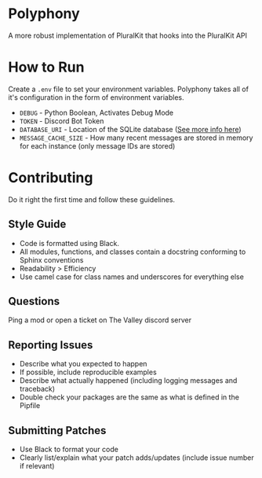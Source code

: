 # Polyphony
A more robust implementation of PluralKit that hooks into the PluralKit API

# How to Run
Create a `.env` file to set your environment variables. Polyphony takes all of it's configuration in the form of environment variables.

- `DEBUG` - Python Boolean, Activates Debug Mode
- `TOKEN` - Discord Bot Token
- `DATABASE_URI` - Location of the SQLite database ([See more info here](https://docs.python.org/3/library/sqlite3.html))
- `MESSAGE_CACHE_SIZE` - How many recent messages are stored in memory for each instance (only message IDs are stored)

# Contributing
Do it right the first time and follow these guidelines.

## Style Guide
- Code is formatted using Black.
- All modules, functions, and classes contain a docstring conforming to Sphinx conventions
- Readability > Efficiency
- Use camel case for class names and underscores for everything else

## Questions
Ping a mod or open a ticket on The Valley discord server

## Reporting Issues
- Describe what you expected to happen
- If possible, include reproducible examples
- Describe what actually happened (including logging messages and traceback)
- Double check your packages are the same as what is defined in the Pipfile

## Submitting Patches
- Use Black to format your code
- Clearly list/explain what your patch adds/updates (include issue number if relevant)
